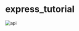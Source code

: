 # express_tutorial
![api](https://user-images.githubusercontent.com/100318892/191163787-2ea8d4ef-819b-450b-be19-b78144f7a723.jpg)
